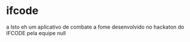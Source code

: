 # ifcode
a Isto eh um aplicativo de combate a fome desenvolvido no hackaton do IFCODE pela equipe null

